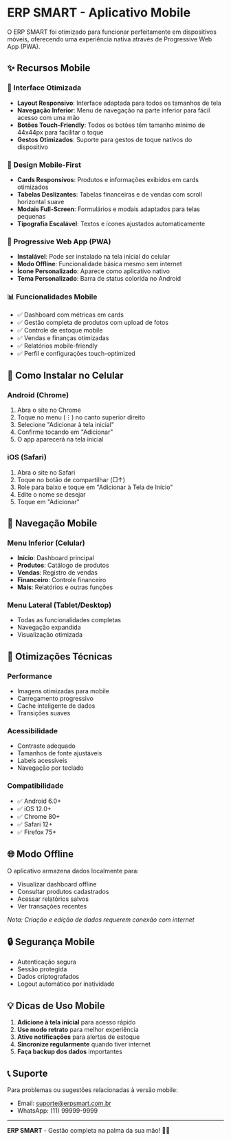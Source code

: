 # ERP SMART - Aplicativo Mobile

O ERP SMART foi otimizado para funcionar perfeitamente em dispositivos móveis, oferecendo uma experiência nativa através de Progressive Web App (PWA).

## ✨ Recursos Mobile

### 📱 Interface Otimizada
- **Layout Responsivo**: Interface adaptada para todos os tamanhos de tela
- **Navegação Inferior**: Menu de navegação na parte inferior para fácil acesso com uma mão
- **Botões Touch-Friendly**: Todos os botões têm tamanho mínimo de 44x44px para facilitar o toque
- **Gestos Otimizados**: Suporte para gestos de toque nativos do dispositivo

### 🎨 Design Mobile-First
- **Cards Responsivos**: Produtos e informações exibidos em cards otimizados
- **Tabelas Deslizantes**: Tabelas financeiras e de vendas com scroll horizontal suave
- **Modais Full-Screen**: Formulários e modais adaptados para telas pequenas
- **Tipografia Escalável**: Textos e ícones ajustados automaticamente

### 🚀 Progressive Web App (PWA)
- **Instalável**: Pode ser instalado na tela inicial do celular
- **Modo Offline**: Funcionalidade básica mesmo sem internet
- **Ícone Personalizado**: Aparece como aplicativo nativo
- **Tema Personalizado**: Barra de status colorida no Android

### 📊 Funcionalidades Mobile
- ✅ Dashboard com métricas em cards
- ✅ Gestão completa de produtos com upload de fotos
- ✅ Controle de estoque mobile
- ✅ Vendas e finanças otimizadas
- ✅ Relatórios mobile-friendly
- ✅ Perfil e configurações touch-optimized

## 📲 Como Instalar no Celular

### Android (Chrome)
1. Abra o site no Chrome
2. Toque no menu (⋮) no canto superior direito
3. Selecione "Adicionar à tela inicial"
4. Confirme tocando em "Adicionar"
5. O app aparecerá na tela inicial

### iOS (Safari)
1. Abra o site no Safari
2. Toque no botão de compartilhar (□↑)
3. Role para baixo e toque em "Adicionar à Tela de Início"
4. Edite o nome se desejar
5. Toque em "Adicionar"

## 🎯 Navegação Mobile

### Menu Inferior (Celular)
- **Início**: Dashboard principal
- **Produtos**: Catálogo de produtos
- **Vendas**: Registro de vendas
- **Financeiro**: Controle financeiro
- **Mais**: Relatórios e outras funções

### Menu Lateral (Tablet/Desktop)
- Todas as funcionalidades completas
- Navegação expandida
- Visualização otimizada

## 🔧 Otimizações Técnicas

### Performance
- Imagens otimizadas para mobile
- Carregamento progressivo
- Cache inteligente de dados
- Transições suaves

### Acessibilidade
- Contraste adequado
- Tamanhos de fonte ajustáveis
- Labels acessíveis
- Navegação por teclado

### Compatibilidade
- ✅ Android 6.0+
- ✅ iOS 12.0+
- ✅ Chrome 80+
- ✅ Safari 12+
- ✅ Firefox 75+

## 🌐 Modo Offline

O aplicativo armazena dados localmente para:
- Visualizar dashboard offline
- Consultar produtos cadastrados
- Acessar relatórios salvos
- Ver transações recentes

*Nota: Criação e edição de dados requerem conexão com internet*

## 🔒 Segurança Mobile

- Autenticação segura
- Sessão protegida
- Dados criptografados
- Logout automático por inatividade

## 💡 Dicas de Uso Mobile

1. **Adicione à tela inicial** para acesso rápido
2. **Use modo retrato** para melhor experiência
3. **Ative notificações** para alertas de estoque
4. **Sincronize regularmente** quando tiver internet
5. **Faça backup dos dados** importantes

## 📞 Suporte

Para problemas ou sugestões relacionadas à versão mobile:
- Email: suporte@erpsmart.com.br
- WhatsApp: (11) 99999-9999

---

**ERP SMART** - Gestão completa na palma da sua mão! 📱✨
